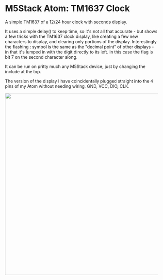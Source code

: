 # M5Stack Atom: TM1637 Clock
A simple TM1637 of a 12/24 hour clock with seconds display.

It uses a simple delay() to keep time, so it's not all that accurate - but shows a few tricks with the TM1637 clock display, like creating a few new characters to display, and clearing only portions of the display.
Interestingly the flashing : symbol is the same as the "decimal point" of other displays - in that it's lumped in with the digit directly to its left. In this case the flag is bit 7 on the second character along.

It can be run on pritty much any M5Stack device, just by changing the include at the top.

The version of the display I have coincidentally plugged straight into the 4 pins of my Atom without needing wiring. GND, VCC, DIO, CLK.

<img src="https://user-images.githubusercontent.com/1586332/133896248-3e98f505-e8f6-4274-b8ff-e36834d17275.png" width="600">

